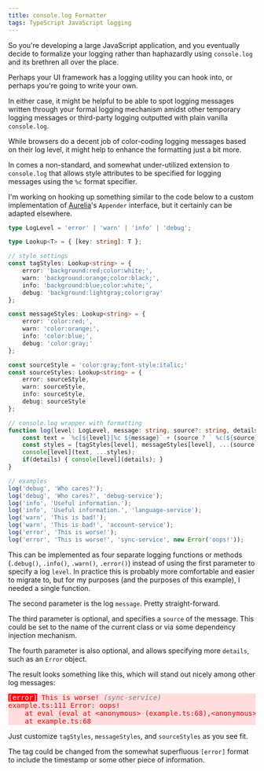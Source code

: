 ```yaml
---
title: console.log Formatter
tags: TypeScript JavaScript logging
---
```


So you're developing a large JavaScript application, and you eventually
decide to formalize your logging rather than haphazardly using 
`console.log` and its brethren all over the place.

Perhaps your UI framework has a logging utility you can hook into, or
perhaps you're going to write your own.

In either case, it might be helpful to be able to spot logging messages
written through your formal logging mechanism amidst other temporary
logging messages or third-party logging outputted with plain vanilla
`console.log`.

While browsers do a decent job of color-coding logging messages based
on their log level, it might help to enhance the formatting just a bit
more.

In comes a non-standard, and somewhat under-utilized extension to
`console.log` that allows style attributes to be specified for logging
messages using the `%c` format specifier.

I'm working on hooking up something similar to the code below to a
custom implementation of [Aurelia](https://aurelia.io/)'s `Appender`
interface, but it certainly can be adapted elsewhere.

```ts
type LogLevel = 'error' | 'warn' | 'info' | 'debug';

type Lookup<T> = { [key: string]: T };

// style settings
const tagStyles: Lookup<string> = {
    error: 'background:red;color:white;',
    warn: 'background:orange;color:black;',
    info: 'background:blue;color:white;',
    debug: 'background:lightgray;color:gray'
};

const messageStyles: Lookup<string> = {
    error: 'color:red;',
    warn: 'color:orange;',
    info: 'color:blue;',
    debug: 'color:gray;'
};

const sourceStyle = 'color:gray;font-style:italic;'
const sourceStyles: Lookup<string> = {
    error: sourceStyle,
    warn: sourceStyle,
    info: sourceStyle,
    debug: sourceStyle
};

// console.log wrapper with formatting
function log(level: LogLevel, message: string, source?: string, details?: any) {
    const text = `%c[${level}]%c ${message}` + (source ? ` %c(${source})` : '');
    const styles = [tagStyles[level], messageStyles[level], ...(source ? [sourceStyles[level]] : []) ];
    console[level](text, ...styles);
    if(details) { console[level](details); }
}

// examples
log('debug', 'Who cares?');
log('debug', 'Who cares?', 'debug-service');
log('info', 'Useful information.');
log('info', 'Useful information.', 'language-service');
log('warn', 'This is bad!');
log('warn', 'This is bad!', 'account-service');
log('error', 'This is worse!');
log('error', 'This is worse!', 'sync-service', new Error('oops!'));
```

This can be implemented as four separate logging functions or methods
(`.debug()`, `.info()`, `.warn()`, `.error()`) instead of using the
first parameter to specify a log `level`. In practice this is probably
more comfortable and easier to migrate to, but for my purposes (and
the purposes of this example), I needed a single function.

The second parameter is the log `message`. Pretty straight-forward.

The third parameter is optional, and specifies a `source` of the
message. This could be set to the name of the current class or via some
dependency injection mechanism.

The fourth parameter is also optional, and allows specifying more
`details`, such as an `Error` object.

The result looks something like this, which will stand out nicely among
other log messages:

<pre style="background:#FDD;color:#F00;"><span style="background:red;color:white;">[error]</span><span style="color:red;"> This is worse! </span><span style="color:gray;font-style:italic;">(sync-service)</span>
example.ts:111 Error: oops!
    at eval (eval at &lt;anonymous&gt; (example.ts:68),&lt;anonymous&gt;:36:48)
    at example.ts:68
</pre>

Just customize `tagStyles`, `messageStyles`, and `sourceStyles` as you see
fit.

The tag could be changed from the somewhat superfluous `[error]` format to
include the timestamp or some other piece of information.

